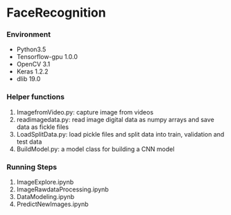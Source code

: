 # FaceRecognition 


### Environment
- Python3.5
- Tensorflow-gpu 1.0.0
- OpenCV 3.1
- Keras 1.2.2
- dlib 19.0

### Helper functions

1. ImagefromVideo.py: capture image from videos
2. readimagedata.py: read image digital data as numpy arrays and save data as fickle files
3. LoadSplitData.py: load pickle files and split data into train, validation and test data
4. BuildModel.py: a model class for building a CNN model

### Running Steps

1. ImageExplore.ipynb
2. ImageRawdataProcessing.ipynb
3. DataModeling.ipynb
4. PredictNewImages.ipynb

